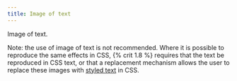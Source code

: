 ```yaml
---
title: Image of text
---
```


Image of text.

Note: the use of image of text is not recommended. Where it is possible to reproduce the same effects in CSS, {% crit 1.8 %} requires that the text be reproduced in CSS text, or that a replacement mechanism allows the user to replace these images with [styled text](#text-style) in CSS.
